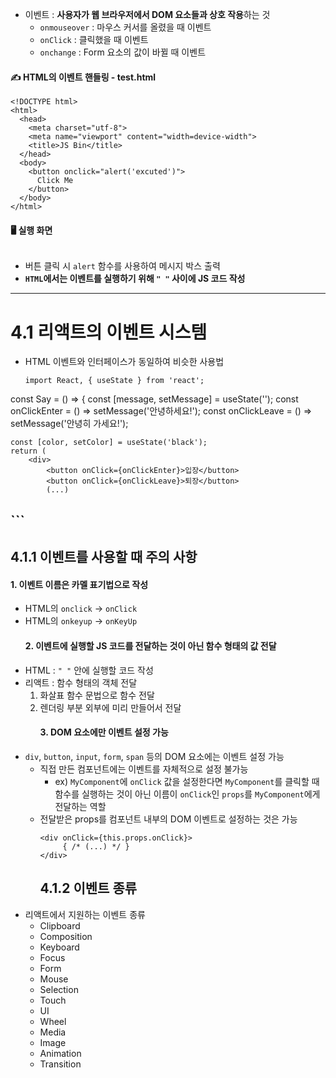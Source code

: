 <ul>
<li>이벤트 : <strong>사용자가 웹 브라우저에서 DOM 요소들과 상호 작용</strong>하는 것<ul>
<li><code>onmouseover</code> : 마우스 커서를 올렸을 때 이벤트</li>
<li><code>onClick</code> : 클릭했을 때 이벤트</li>
<li><code>onchange</code> : Form 요소의 값이 바뀔 때 이벤트</li>
</ul>
</li>
</ul>
<h4 id="✍️-html의-이벤트-핸들링---testhtml">✍️ HTML의 이벤트 핸들링 - test.html</h4>
<pre><code class="language-html">&lt;!DOCTYPE html&gt;
&lt;html&gt;
  &lt;head&gt;
    &lt;meta charset=&quot;utf-8&quot;&gt;
    &lt;meta name=&quot;viewport&quot; content=&quot;width=device-width&quot;&gt;
    &lt;title&gt;JS Bin&lt;/title&gt;
  &lt;/head&gt;
  &lt;body&gt;
    &lt;button onclick=&quot;alert('excuted')&quot;&gt;
      Click Me
    &lt;/button&gt;
  &lt;/body&gt;
&lt;/html&gt;</code></pre>
<h4 id="🖥️-실행-화면">🖥️ 실행 화면</h4>
<p><img alt="" src="https://velog.velcdn.com/images/junhyeok020630/post/807ab05e-7e3c-48ad-bb31-b901be11d173/image.png" /></p>
<ul>
<li>버튼 클릭 시 <code>alert</code> 함수를 사용하여 메시지 박스 출력</li>
<li><strong><code>HTML</code>에서는 이벤트를 실행하기 위해 <code>&quot; &quot;</code> 사이에 JS 코드 작성</strong></li>
</ul>
<hr />
<h1 id="41-리액트의-이벤트-시스템">4.1 리액트의 이벤트 시스템</h1>
<ul>
<li>HTML 이벤트와 인터페이스가 동일하여 비슷한 사용법<pre><code class="language-javascript">import React, { useState } from 'react';
</code></pre>
</li>
</ul>
<p>const Say = () =&gt; {
    const [message, setMessage] = useState('');
    const onClickEnter = () =&gt; setMessage('안녕하세요!');
    const onClickLeave = () =&gt; setMessage('안녕히 가세요!');</p>
<pre><code>const [color, setColor] = useState('black');
return (
    &lt;div&gt;
        &lt;button onClick={onClickEnter}&gt;입장&lt;/button&gt;
        &lt;button onClick={onClickLeave}&gt;퇴장&lt;/button&gt;
        (...)</code></pre><h2 id="">```</h2>
<h2 id="411-이벤트를-사용할-때-주의-사항">4.1.1 이벤트를 사용할 때 주의 사항</h2>
<h4 id="1-이벤트-이름은-카멜-표기법으로-작성">1. 이벤트 이름은 카멜 표기법으로 작성</h4>
<ul>
<li>HTML의 <code>onclick</code> -&gt; <code>onClick</code></li>
<li>HTML의 <code>onkeyup</code> -&gt; <code>onKeyUp</code><h4 id="2-이벤트에-실행할-js-코드를-전달하는-것이-아닌-함수-형태의-값-전달">2. 이벤트에 실행할 JS 코드를 전달하는 것이 아닌 함수 형태의 값 전달</h4>
</li>
<li>HTML : <code>&quot; &quot;</code> 안에 실행할 코드 작성</li>
<li>리액트 : 함수 형태의 객체 전달<ol>
<li>화살표 함수 문법으로 함수 전달 </li>
<li>렌더링 부분 외부에 미리 만들어서 전달<h4 id="3-dom-요소에만-이벤트-설정-가능">3. DOM 요소에만 이벤트 설정 가능</h4>
</li>
</ol>
</li>
<li><code>div</code>, <code>button</code>, <code>input</code>, <code>form</code>, <code>span</code> 등의 DOM 요소에는 이벤트 설정 가능<ul>
<li>직접 만든 컴포넌트에는 이벤트를 자체적으로 설정 불가능<ul>
<li>ex) <code>MyComponent</code>에 <code>onClick</code> 값을 설정한다면 <code>MyComponent</code>를 클릭할 때 함수를 실행하는 것이 아닌 이름이 <code>onClick</code>인 <code>props</code>를 <code>MyComponent</code>에게 전달하는 역할</li>
</ul>
</li>
<li>전달받은 props를 컴포넌트 내부의 DOM 이벤트로 설정하는 것은 가능<pre><code class="language-jsx">&lt;div onClick={this.props.onClick}&gt;
     { /* (...) */ }
&lt;/div&gt;</code></pre>
<h2 id="412-이벤트-종류">4.1.2 이벤트 종류</h2>
</li>
</ul>
</li>
<li>리액트에서 지원하는 이벤트 종류<ul>
<li>Clipboard</li>
<li>Composition</li>
<li>Keyboard</li>
<li>Focus</li>
<li>Form</li>
<li>Mouse</li>
<li>Selection</li>
<li>Touch</li>
<li>UI</li>
<li>Wheel</li>
<li>Media</li>
<li>Image</li>
<li>Animation</li>
<li>Transition</li>
</ul>
</li>
</ul>